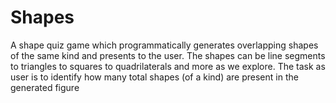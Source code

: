 # Shapes
A shape quiz game which programmatically generates overlapping shapes of the same kind and presents to the user. The shapes can be line segments to triangles to squares to quadrilaterals and more as we explore. 
The task as user is to identify how many total shapes (of a kind) are present in the generated figure 
